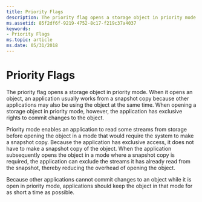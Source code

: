 ```yaml
---
title: Priority Flags
description: The priority flag opens a storage object in priority mode.
ms.assetid: 85f2df6f-9219-4752-8c17-f219c37a4037
keywords:
- Priority Flags
ms.topic: article
ms.date: 05/31/2018
---
```


# Priority Flags

The priority flag opens a storage object in priority mode. When it opens an object, an application usually works from a snapshot copy because other applications may also be using the object at the same time. When opening a storage object in priority mode, however, the application has exclusive rights to commit changes to the object.

Priority mode enables an application to read some streams from storage before opening the object in a mode that would require the system to make a snapshot copy. Because the application has exclusive access, it does not have to make a snapshot copy of the object. When the application subsequently opens the object in a mode where a snapshot copy is required, the application can exclude the streams it has already read from the snapshot, thereby reducing the overhead of opening the object.

Because other applications cannot commit changes to an object while it is open in priority mode, applications should keep the object in that mode for as short a time as possible.

 

 




